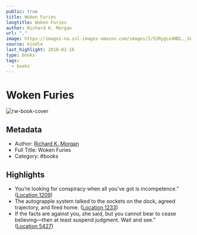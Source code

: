 ```yaml
---
public: true
title: Woken Furies
longtitle: Woken Furies
author: Richard K. Morgan
url: ","
image: https://images-na.ssl-images-amazon.com/images/I/51RygLe4NDL._SL200_.jpg
source: kindle
last_highlight: 2018-02-16
type: books
tags:
  - books
---
```

# Woken Furies

![rw-book-cover](https://images-na.ssl-images-amazon.com/images/I/51RygLe4NDL._SL200_.jpg)

## Metadata
- Author: [Richard K. Morgan](Richard%20K.%20Morgan.md)
- Full Title: Woken Furies
- Category: #books

## Highlights
- You’re looking for conspiracy when all you’ve got is incompetence.” ([Location 1209](https://readwise.io/to_kindle?action=open&asin=B000FCKDKU&location=1209))
- The autograpple system talked to the sockets on the dock, agreed trajectory, and fired home. ([Location 1233](https://readwise.io/to_kindle?action=open&asin=B000FCKDKU&location=1233))
- If the facts are against you, she said, but you cannot bear to cease believing—then at least suspend judgment. Wait and see.” ([Location 5427](https://readwise.io/to_kindle?action=open&asin=B000FCKDKU&location=5427))
